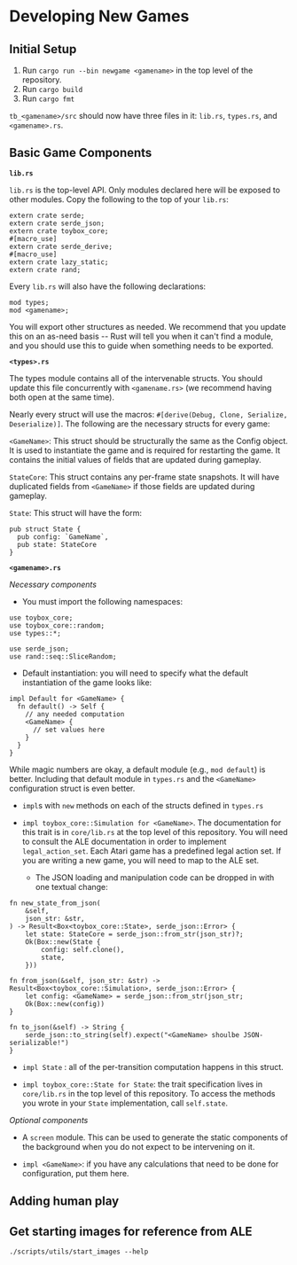 # Developing New Games

## Initial Setup
1. Run `cargo run --bin newgame <gamename>` in the top level of the repository. 
2. Run `cargo build`
3. Run `cargo fmt`

`tb_<gamename>/src` should now have three files in it: `lib.rs`, `types.rs`, and `<gamename>.rs`. 

## Basic Game Components

__`lib.rs`__

`lib.rs` is the top-level API. Only modules declared here will be exposed to other modules. Copy the following to the top of your `lib.rs`:

```
extern crate serde;
extern crate serde_json;
extern crate toybox_core;
#[macro_use]
extern crate serde_derive;
#[macro_use]
extern crate lazy_static;
extern crate rand;
```

Every `lib.rs` will also have the following declarations:

```
mod types;
mod <gamename>;
```

You will export other structures as needed. We recommend that you update this on an as-need basis -- Rust will tell you when it can't find a module, and you should use this to guide when something needs to be exported. 

__`<types>.rs`__

The types module contains all of the intervenable structs. You should update this file concurrently with `<gamename.rs>` (we recommend having both open at the same time).

Nearly every struct will use the macros: `#[derive(Debug, Clone, Serialize, Deserialize)]`. The following are the necessary structs for every game:

`<GameName>`: This struct should be structurally the same as the Config object. It is used to instantiate the game and is required for restarting the game. It contains the initial values of fields that are updated during gameplay.

`StateCore`: This struct contains any per-frame state snapshots. It will have duplicated fields from `<GameName>` if those fields are updated during gameplay.

`State`: This struct will have the form:

```
pub struct State {
  pub config: `GameName`,
  pub state: StateCore
}
```


__`<gamename>.rs`__

_Necessary components_

* You must import the following namespaces:
```
use toybox_core;
use toybox_core::random;
use types::*;

use serde_json;
use rand::seq::SliceRandom;
```

* Default instantiation: you will need to specify what the default instantiation of the game looks like: 
```
impl Default for <GameName> {
  fn default() -> Self {
    // any needed computation
    <GameName> {
      // set values here
    }
  }
}
```
While magic numbers are okay, a default module (e.g., `mod default`) is better. Including that default module in `types.rs` and the `<GameName>` configuration struct is even better.

* `impl`s with `new` methods on each of the structs defined in `types.rs`

* `impl toybox_core::Simulation for <GameName>`. The documentation for this trait is in `core/lib.rs` at the top level of this repository. You will need to consult the ALE documentation in order to implement `legal_action_set`. Each Atari game has a predefined legal action set. If you are writing a new game, you will need to map to the ALE set. 
  * The JSON loading and manipulation code can be dropped in with one textual change:

```
fn new_state_from_json(
    &self,
    json_str: &str,
) -> Result<Box<toybox_core::State>, serde_json::Error> {
    let state: StateCore = serde_json::from_str(json_str)?;
    Ok(Box::new(State {
        config: self.clone(),
        state,
    }))

fn from_json(&self, json_str: &str) -> Result<Box<toybox_core::Simulation>, serde_json::Error> {
    let config: <GameName> = serde_json::from_str(json_str;
    Ok(Box::new(config))
}

fn to_json(&self) -> String {
    serde_json::to_string(self).expect("<GameName> shoulbe JSON-serializable!")
}
```

* `impl State` : all of the per-transition computation happens in this struct. 

* `impl toybox_core::State for State`: the trait specification lives in `core/lib.rs` in the top level of this repository. To access the methods you wrote in your `State` implementation, call `self.state`. 

_Optional components_

* A `screen` module. This can be used to generate the static components of the background when you do not expect to be intervening on it.

* `impl <GameName>`: if you have any calculations that need to be done for configuration, put them here. 



## Adding human play

## Get starting images for reference from ALE

`./scripts/utils/start_images --help` 
